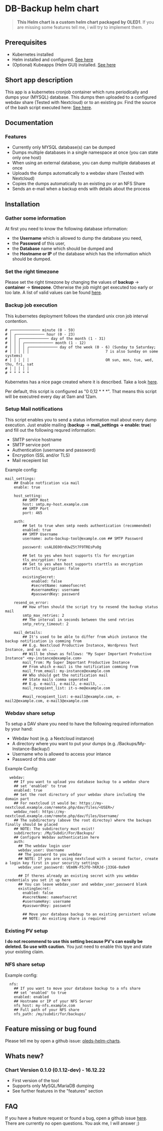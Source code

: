 # DB-Backup helm chart

> **This Helm chart is a custom helm chart packaged by OLED1**.
> If you are missing some features tell me, i will try to implement them.

## Prerequisites
- Kubernetes installed
- Helm installed and configured. [See here](https://helm.sh/docs/intro/install/)
- (Optional) Kubeapps (Helm GUI) installed. [See here](https://tanzu.vmware.com/developer/guides/kubeapps-gs/)

## Short app description
This app is a kubernetes cronjob container which runs periodically and dumps your (MYSQL) database.
This dumps then uploaded to a configured webdav share (Tested with Nextcloud) or to an existing pv.
Find the source of the bash script executed here: [See here](https://github.com/OLED1/oleds-helm-charts/blob/main/development/db-backup/db-backup-app-src/backup-db.sh).

## Documentation
### Features
- Currently only MYSQL database(s) can be dumped
- Dumps multiple databases in a single namespace at once (you can state only one host)
- When using an external database, you can dump multiple databases at once
- Uploads the dumps automatically to a webdav share (Tested with Nextcloud)
- Copies the dumps automatically to an existing pv or an NFS Share
- Sends an e-mail when a backup ends with details about the process

## Installation
### Gather some information
At first you need to know the following database information:
- the **Username** which is allowed to dump the database you need,
- the **Password** of this user,
- the **Database** name which should be dumped and
- the **Hostname or IP** of the database which has the information which should be dumped.

### Set the right timezone
Please set the right timezone by changing the values of **backup** -> **container** -> **timezone**. Otherwise the job might get executed too early or too late.
A list of valid values can be found [here](https://manpages.ubuntu.com/manpages/xenial/man3/DateTime::TimeZone::Catalog.3pm.html).

### Backup job execution
This kubernetes deployment follows the standard unix cron job interval contention.
```
# ┌───────────── minute (0 - 59)
# │ ┌───────────── hour (0 - 23)
# │ │ ┌───────────── day of the month (1 - 31)
# │ │ │ ┌───────────── month (1 - 12)
# │ │ │ │ ┌───────────── day of the week (0 - 6) (Sunday to Saturday;
# │ │ │ │ │                                   7 is also Sunday on some systems)
# │ │ │ │ │                                   OR sun, mon, tue, wed, thu, fri, sat
# │ │ │ │ │
# * * * * *
```
Kubernetes has a nice page created where it is described. Take a look [here](https://kubernetes.io/docs/concepts/workloads/controllers/cron-jobs/).

Per default, this script is configured as "0 0,12 * * *". That means this script will be executred every day at 0am and 12am.

### Setup Mail notifications
This script enables you to send a status information mail about every dump execution.
Just enable mailing (**backup** -> **mail_settings -> enable: true**) and fill out the following requred information:
- SMTP service hostname
- SMTP service port
- Authentication (username and password)
- Encryption (SSL and/or TLS)
- Mail recepient list

Example config:
```
mail_settings:
    ## Enable notfication via mail
    enable: true

    host_setting:
        ## SMTP Host
        host: smtp.my-host.example.com
        ## SMTP Port
        port: 465

    auth:
        ## Set to true when smtp needs authentication (recommended)
        enabled: true
        ## SMTP Username
        username: auto-backup-tool@example.com ## SMTP Password

        password: usALDE0OrdUwZ5t7F9TREsPuOg 
        
        ## Set to yes when host supports tls for encryption
        tls_encryption: true
        ## Set to yes when host supports starttls as encryption
        starttls_encryption: false

        existingSecret:
            enabled: false
            #secretName: nameofsecret
            #usernameKey: username
            #passwordKey: password

    resend_on_error:
        ## How often should the script try to resend the backup status mail
        smtp_max_retries: 2
        ## The interval in seconds between the send retries
        smtp_retry_timeout: 2

    mail_details:
        ## It's used to be able to differ from which instance the backup notification is comming from
        ## E.g. Nextcloud Productive Instance, Wordpress Test Instance, and so on ...
        ## Will be shown as follows: "My Super Important Productive Instance" <my-instance@example.com>
        mail_from: My Super Important Productive Instance
        ## From which e-mail is the notification comming from
        mail_from_email: my-instance@example.com
        ## Who should get the notification mail
        ## State mails comma seperated
        ## E.g. e-mail1, e-mail2, e-mail3, ...
        mail_recepient_list: it-s-me@example.com

        #mail_recepient_list: e-mail1@example.com, e-mail2@example.com, e-mail3@example.com
```

### Webdav share setup
To setup a DAV share you need to have the following required information by your hand:
- Webdav host (e.g. a Nextcloud instance)
- A directory where you want to put your dumps (e.g. /Backups/My-Instance-Backup/)
- Username who is allowed to access your intance
- Password of this user

Example Config:
```
  webdav:
    ## If you want to upload you database backup to a webdav share
    ## set 'enabled' to true
    enabled: true
    ## Set the root directory of your webdav share including the domain part
    ## For nextcloud it would be: https://my-nextcloud.example.com/remote.php/dav/files/<USER>/
    webdav_root: https://my-nextcloud.example.com/remote.php/dav/files/Username/
    ## The subdirectory (above the root directoy) where the backups finally should be placed
    ## NOTE: The subdirectory must exist!
    subdirectory: /My/Subdir/For/Backups/
    ## Configure Webdav authentication here
    auth:
      ## The webdav login user
      webdav_user: Username
      ## The password to you webdav
      ## NOTE: If you are using nextcloud with a second factor, create a login key first in your security settings
      webdav_user_password: VEm0N-F5JfO-hKRJd-j33G6-0a9e9

      ## If theres already an existing secret with you webdav credentials you set it up here
      ## You can leave webdav_user and webdav_user_password blank
      existingSecret:
        enabled: false
        #secretName: nameofsecret
        #usernameKey: username
        #passwordKey: password

        ## Move your database backup to an existing persistent volume
        ## NOTE: An existing share is required
```

### Existing PV setup
**I do not recommend to use this setting because PV's can easily be deleted. So use with caution.**
You just need to enable this tpye and state your existing claim.

### NFS share setup
Example config:
```
  nfs:
    ## If you want to move your database backup to a nfs share
    ## set 'enabled' to true
    enabled: enabled
    ## Hostname or IP of your NFS Server
    nfs_host: my-nfs.example.com
    ## Full path of your NFS share
    nfs_path: /my/subdir/for/backups/
```

## Feature missing or bug found
Please tell me by open a github issue: [oleds-helm-charts](https://github.com/OLED1/oleds-helm-charts).

## Whats new?
### Chart Version 0.1.0 (0.1.12-dev) - 16.12.22
- First version of the tool
- Supports only MySQL/MariaDB dumping
- See further features in the "features" section

## FAQ
If you have a feature request or found a bug, open a github issue [here](https://github.com/OLED1/oleds-helm-charts).
There are currently no open questions. You ask me, I will answer ;)
